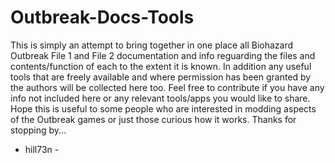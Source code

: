# Outbreak-Docs-Tools
This is simply an attempt to bring together in one place all Biohazard Outbreak File 1 and File 2 documentation and info reguarding the files and contents/function of each to the extent it is known.
In addition any useful tools that are freely available and where permission has been granted by the authors will be collected here too.
Feel free to contribute if you have any info not included here or any relevant tools/apps you would like to share.
Hope this is useful to some people who are interested in modding aspects of the Outbreak games or just those curious how it works.
Thanks for stopping by...
- hill73n -
